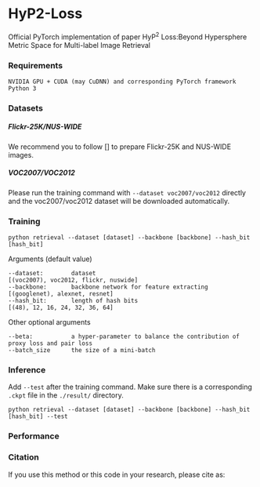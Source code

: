 # HyP2-Loss
Official PyTorch implementation of paper HyP$^2$ Loss:Beyond Hypersphere Metric Space for Multi-label Image Retrieval
### Requirements
```
NVIDIA GPU + CUDA (may CuDNN) and corresponding PyTorch framework
Python 3
```
### Datasets
##### Flickr-25K/NUS-WIDE
We recommend you to follow [] to prepare Flickr-25K and NUS-WIDE images.
##### VOC2007/VOC2012
Please run the training command with `--dataset voc2007/voc2012` directly and the voc2007/voc2012 dataset will be downloaded automatically.
### Training
```
python retrieval --dataset [dataset] --backbone [backbone] --hash_bit [hash_bit]
```
Arguments (default value)
```
--dataset:        dataset                                         [(voc2007), voc2012, flickr, nuswide]
--backbone:       backbone network for feature extracting         [(googlenet), alexnet, resnet]
--hash_bit:       length of hash bits                             [(48), 12, 16, 24, 32, 36, 64]
```
Other optional arguments
```
--beta:           a hyper-parameter to balance the contribution of proxy loss and pair loss      
--batch_size      the size of a mini-batch                                                            
```
### Inference
Add `--test` after the training command. Make sure there is a corresponding `.ckpt` file in the `./result/` directory.
```
python retrieval --dataset [dataset] --backbone [backbone] --hash_bit [hash_bit] --test
```
### Performance

### Citation
If you use this method or this code in your research, please cite as:
```

```
